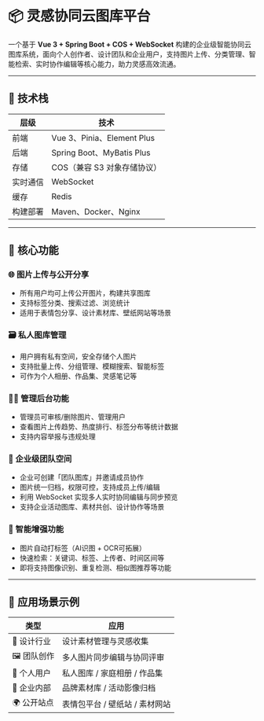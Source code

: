 # 📦 灵感协同云图库平台

一个基于 **Vue 3 + Spring Boot + COS + WebSocket** 构建的企业级智能协同云图库系统，面向个人创作者、设计团队和企业用户，支持图片上传、分类管理、智能检索、实时协作编辑等核心能力，助力灵感高效流通。

---

## 🚀 技术栈

| 层级     | 技术                        |
| -------- | --------------------------- |
| 前端     | Vue 3、Pinia、Element Plus  |
| 后端     | Spring Boot、MyBatis Plus   |
| 存储     | COS（兼容 S3 对象存储协议） |
| 实时通信 | WebSocket                   |
| 缓存     | Redis                       |
| 构建部署 | Maven、Docker、Nginx        |

---

## 🎯 核心功能

### 🌐 图片上传与公开分享

- 所有用户均可上传公开图片，构建共享图库
- 支持标签分类、搜索过滤、浏览统计
- 适用于表情包分享、设计素材库、壁纸网站等场景

### 🗃️ 私人图库管理

- 用户拥有私有空间，安全存储个人图片
- 支持批量上传、分组管理、模糊搜索、智能标签
- 可作为个人相册、作品集、灵感笔记等

### 👨‍💼 管理后台功能

- 管理员可审核/删除图片、管理用户
- 查看图片上传趋势、热度排行、标签分布等统计数据
- 支持内容举报与违规处理

### 👥 企业级团队空间

- 企业可创建「团队图库」并邀请成员协作
- 图片统一归档，权限可控，支持成员上传/编辑
- 利用 WebSocket 实现多人实时协同编辑与同步预览
- 支持企业活动图库、素材共创、设计协作等场景

### 🧠 智能增强功能

- 图片自动打标签（AI识图 + OCR可拓展）
- 快速检索：关键词、标签、上传者、时间区间等
- 即将支持图像识别、重复检测、相似图推荐等功能

---

## 💼 应用场景示例

| 类型       | 应用                           |
| ---------- | ------------------------------ |
| 🎨 设计行业 | 设计素材管理与灵感收集         |
| 🖼️ 团队创作 | 多人图片同步编辑与协同评审     |
| 📸 个人用户 | 私人图库 / 家庭相册 / 作品集   |
| 🏢 企业内部 | 品牌素材库 / 活动影像归档      |
| 🌍 公开站点 | 表情包平台 / 壁纸站 / 素材网站 |
